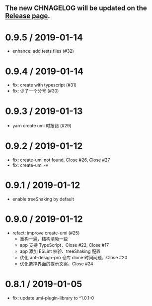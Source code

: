## The new CHNAGELOG will be updated on the [Release page](https://github.com/umijs/create-umi/releases).

# 0.9.5 / 2019-01-14

- enhance: add tests files (#32)

# 0.9.4 / 2019-01-14

- fix: create with typescript (#31)
- fix: 少了一个分号 (#30)

# 0.9.3 / 2019-01-13

- yarn create umi 时报错 (#29)

# 0.9.2 / 2019-01-12

- fix: create-umi not found, Close #26, Close #27
- fix: create-umi -v

# 0.9.1 / 2019-01-12

- enable treeShaking by default

# 0.9.0 / 2019-01-12

- refact: improve create-umi (#25)
  - 重构一遍，结构清晰一些
  - app 支持 TypeScript，Close #22, Close #17
  - app 添加 ESLint 校验、treeShaking 配置
  - 优化 ant-design-pro 仓库 clone 时间问题，Close #20
  - 优化选择界面的提示文案，Close #24

# 0.8.1 / 2019-01-05

- fix: update umi-plugin-library to ^1.0.1-0
